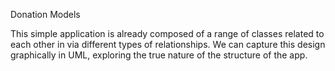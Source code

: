 Donation Models

This simple application is already composed of a range of classes related to each other in via different types of relationships. We can capture this design graphically in UML, exploring the true nature of the structure of the app.